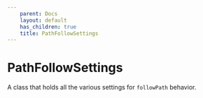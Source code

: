 ```yaml
---
    parent: Docs
    layout: default
    has_children: true
    title: PathFollowSettings
---
```

# PathFollowSettings
A class that holds all the various settings for `followPath` behavior.

